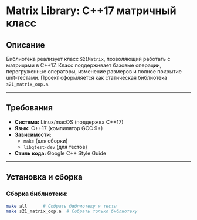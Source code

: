 # Matrix Library: C++17 матричный класс

## Описание
Библиотека реализует класс `S21Matrix`, позволяющий работать с матрицами в C++17. Класс поддерживает базовые операции, перегруженные операторы, изменение размеров и полное покрытие unit-тестами. Проект оформляется как статическая библиотека `s21_matrix_oop.a`.

---

## Требования
- **Система:** Linux/macOS (поддержка C++17)
- **Язык:** C++17 (компилятор GCC 9+)
- **Зависимости:**
  - `make` (для сборки)
  - `libgtest-dev` (для тестов)
- **Стиль кода:** Google C++ Style Guide

---

## Установка и сборка

### Сборка библиотеки:
```bash
make all      # Собрать библиотеку и тесты
make s21_matrix_oop.a  # Собрать только библиотеку

